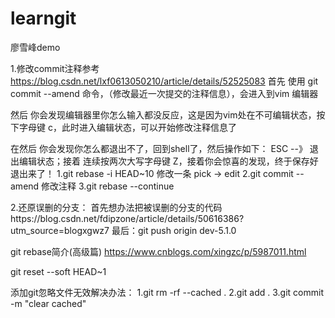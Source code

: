 # learngit
廖雪峰demo

1.修改commit注释参考 https://blog.csdn.net/lxf0613050210/article/details/52525083
首先 使用 git commit --amend 命令，（修改最近一次提交的注释信息），会进入到vim 编辑器

然后 你会发现编辑器里你怎么输入都没反应，这是因为vim处在不可编辑状态，按下字母键 c，此时进入编辑状态，可以开始修改注释信息了

在然后 你会发现你怎么都退出不了，回到shell了，然后操作如下： ESC  --》 退出编辑状态；接着 连续按两次大写字母键 Z，接着你会惊喜的发现，终于保存好退出来了！
1.git rebase -i HEAD~10 修改一条 pick -> edit
2.git commit --amend 修改注释
3.git rebase --continue

2.还原误删的分支：
  首先想办法把被误删的分支的代码https://blog.csdn.net/fdipzone/article/details/50616386?utm_source=blogxgwz7
  最后：git push origin dev-5.1.0

git rebase简介(高级篇)
https://www.cnblogs.com/xingzc/p/5987011.html



git reset --soft HEAD~1

添加git忽略文件无效解决办法：
1.git rm -rf --cached .
2.git add .
3.git commit -m "clear cached"
